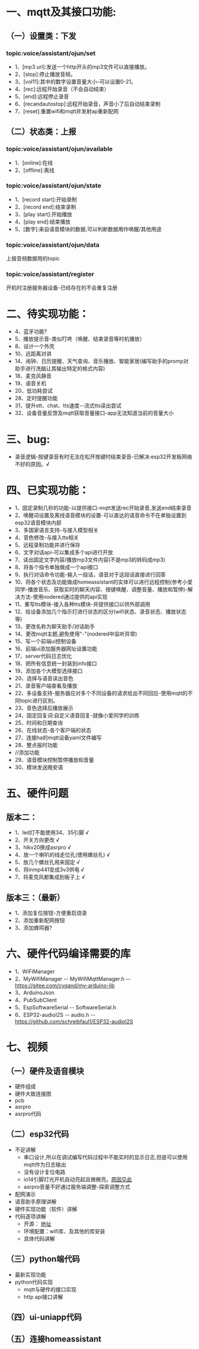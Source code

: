 # 一、mqtt及其接口功能:
## （一）设置类：下发
### topic:voice/assistant/ojun/set
- 1、[mp3 url]:发送一个http开头的mp3文件可以直接播放。
- 2、[stop]:停止播放音频。
- 3、[vol11]:其中的数字设置音量大小-可以设置0-21。
- 4、[rec]:远程开始录音（不会自动结束）
- 5、[end]:远程停止录音
- 6、[recandautostop]:远程开始录音，声音小了后自动结束录制
- 7、[reset]:重置wifi和mqtt并发射ap重新配网

## （二）状态类：上报
### topic:voice/assistant/ojun/available
- 1、[online]:在线
- 2、[offline]:离线
### topic:voice/assistant/ojun/state
- 1、[record start]:开始录制
- 2、[record end]:结束录制
- 3、[play start]:开始播放
- 4、[play end]:结束播放
- 5、[数字]:来自语音模块的数据,可以判断数据用作唤醒/其他用途
### topic:voice/assistant/ojun/data
上报音频数据用的topic
### topic:voice/assistant/register
开机时注册服务器设备-已经存在的不会重复注册


# 二、待实现功能：
- 4、蓝牙功能?
- 5、播放提示音-类似叮咚（唤醒、结束录音等时机播放）
- 8、设计一个外壳
- 10、远距离对讲
- 14、闹钟、日历提醒、天气查询、音乐播放、智能家居(编写助手的promp对助手进行洗脑让其输出特定的格式内容)
- 18、麦克风静音
- 19、语音关机
- 20、低功耗尝试
- 28、定时提醒功能
- 31、提升stt、chat、tts速度--流式tts读出尝试
- 32、设备音量反馈及mqtt获取音量接口-app无法知道当前的音量大小


# 三、bug:
- 录音逻辑-按键录音有时无法在松开按键时结束录音-已解决:esp32开发板网络不好的原因。√


# 四、已实现功能：
- 1、固定录制几秒的功能-以提供接口-mqtt发送rec开始录音,发送end结束录音
- 2、唤醒词设置及离线语音模块的设置-可以直达的语音命令不在单独设置到esp32语音模块内部
- 3、多国家语言支持-与接入模型相关
- 4、音色修改-与接入tts相关
- 5、远程录制功能并进行保存
- 6、文字对话api-可以集成多个api进行开放
- 7、读出固定文字内容/播放mp3文件内容(不是mp3的转码成mp3)
- 8、将各个指令单独做成一个api接口
- 9、执行对话命令功能-输入一段话，语音对于这段话直接进行回答
- 10、将各个状态及功能做成homeassistant的实体可以进行远程控制(参考小爱同学-播放音乐、获取实时的聊天内容、按键唤醒、调整音量、播放和暂停)-解决方法-使用nodered通过提供的api实现
- 11、重写tts模块-接入各种tts模块-并提供接口以供外部调用
- 12、给设备添加几个指示灯进行状态的区分(wifi状态、录音状态、播放状态等)
- 13、更改名称为聊天助手/对话助手
- 14、更改mqtt主题,避免使用"-"(nodered中监听异常)
- 15、写一个前端ui控制设备
- 16、前端ui添加服务器网址设置功能
- 17、server代码日志优化
- 18、把所有信息统一封装到info接口
- 19、添加各个大模型选择接口
- 20、选择与语音读出音色
- 21、录音客户端查看及播放
- 22、多设备支持-服务器应对多个不同设备的请求给出不同回应-使用mqtt的不同topic进行区别。
- 23、音色选择后播放展示
- 24、固定回复词:自定义语音回复-就像小爱同学的训练
- 25、时间和日期查询
- 26、在线状态-各个客户端的状态
- 27、连接ha的mqtt设备yaml文件编写
- 28、整点报时功能
- //添加功能
- 29、语音模块控制暂停播放和音量
- 30、模块发送晚安语


# 五、硬件问题
## 版本二：
- 1、led灯不能使用34、35引脚 √
- 2、开关方向更改 √
- 3、hlkv20换成asrpro √
- 4、放一个喇叭的线走位孔(使用螺丝孔) √
- 5、放几个螺丝孔用来固定 √
- 6、将inmp441变成3v3供电 √
- 7、将麦克风都集成到板子上 √

## 版本三：（最新）
- 1、添加复位按钮-方便重启烧录
- 2、添加重新配网按钮
- 3、添加蜂鸣器?


# 六、硬件代码编译需要的库
- 1、WiFiManager
- 2、MyWifiManager -- MyWifiMqttManager.h -- https://gitee.com/cyqand/my-arduino-lib
- 3、ArduinoJson
- 4、PubSubClient
- 5、EspSoftwareSerial -- SoftwareSerial.h
- 6、ESP32-audioI2S -- audio.h -- https://github.com/schreibfaul1/ESP32-audioI2S


# 七、视频
## （一）硬件及语音模块
- 硬件组成
- 硬件大致连接图
- pcb
- asrpro
- asrpro代码

## （二）esp32代码
- 不足讲解
  - 串口设计,所以在调试编写代码过程中不能实时的显示日志,但是可以使用mqtt作为日志输出
  - 没有设计复位电路
  - io14引脚灯光开机自动亮起且微微亮。[原因见此](https://blog.csdn.net/m0_46509684/article/details/129105888)
  - asrpro音量不好通过服务端调整-探索调整方式
- 配网演示
- 语音助手原理讲解
- 硬件实现功能（软件）讲解
- 代码逐项讲解
  - 开源： [地址](https://gitee.com/cyqand/esp32-chat-assistant)
  - 环境配置：wifi库、及其他的库安装
  - 具体代码讲解

## （三）python端代码
- 最新实现功能
- python代码实现
  - mqtt与硬件的接口实现
  - http api接口讲解

## （四）ui-uniapp代码


## （五）连接homeassistant
